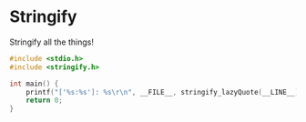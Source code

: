 # Stringify

Stringify all the things!

```c
#include <stdio.h>
#include <stringify.h>

int main() {
    printf("['%s:%s']: %s\r\n", __FILE__, stringify_lazyQuote(__LINE__), stringify_quote(Hello World!));
    return 0;
}
```
